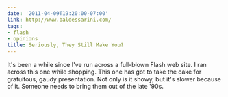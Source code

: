 ```yaml
---
date: '2011-04-09T19:20:00-07:00'
link: http://www.baldessarini.com/
tags:
- flash
- opinions
title: Seriously, They Still Make You?
---
```


It's been a while since I've run across a full-blown Flash web site. I ran across this one while shopping. This one has got to take the cake for gratuitous, gaudy presentation. Not only is it showy, but it's slower because of it. Someone needs to bring them out of the late '90s.
